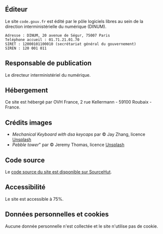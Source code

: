 ## Éditeur

Le site `code.gouv.fr` est édité par le pôle logiciels libres au sein de la direction interministérielle du numérique (DINUM).

```
Adresse : DINUM, 20 avenue de Ségur, 75007 Paris
Teléphone accueil : 01.71.21.01.70
SIRET : 12000101100010 (secrétariat général du gouvernement)
SIREN : 120 001 011
```

## Responsable de publication

Le directeur interministériel du numérique.

## Hébergement

Ce site est hébergé par OVH France, 2 rue Kellermann - 59100 Roubaix - France.

## Crédits images

- *Mechanical Keyboard with dsa keycaps* par © Jay Zhang, licence [Unsplash](https://unsplash.com/photos/ycZjz2Uw6VY)
- *Pebble tower*" par © Jeremy Thomas, licence [Unsplash](https://unsplash.com/photos/FO7bKvgETgQ)

## Code source

Le [code source du site est disponible sur SourceHut](https://git.sr.ht/~etalab/code.gouv.fr).

## Accessibilité

Le site est accessible à 75%.

## Données personnelles et cookies

Aucune donnée personnelle n'est collectée et le site n'utilise pas de cookie.
